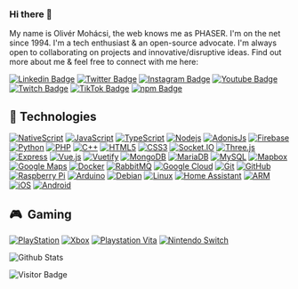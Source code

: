 ### Hi there 👋

My name is Olivér Mohácsi, the web knows me as PHASER. I'm on the net since 1994. I'm a tech enthusiast & an open-source advocate. I'm always open to collaborating on projects and innovative/disruptive ideas. Find out more about me & feel free to connect with me here:

[![Linkedin Badge](https://img.shields.io/badge/-olivermohacsi-lightgray?style=flat-square&logo=Linkedin&logoColor=blue&link=https://www.linkedin.com/in/olivermohacsi/)](https://www.linkedin.com/in/olivermohacsi/)
[![Twitter Badge](https://img.shields.io/badge/-oliverphaser-lightgray?style=flat-square&logo=twitter&logoColor=blue&link=https://www.twitter.com/oliverphaser)](https://www.twitter.com/oliverphaser)
[![Instagram Badge](https://img.shields.io/badge/-oliverphaser-lightgray?style=flat-square&logo=instagram&logoColor=red&link=https://instagram.com/oliverphaser/)](https://instagram.com/oliverphaser)
[![Youtube Badge](https://img.shields.io/badge/-oliverphaser-lightgray?style=flat-square&logo=youtube&logoColor=darkred&link=https://www.youtube.com/c/oliverphaser)](https://www.youtube.com/c/oliverphaser)
[![Twitch Badge](https://img.shields.io/badge/-oliverphaser-lightgray?style=flat-square&logo=twitch&logoColor=white&link=https://www.twitch.tv/oliverphaser)](https://www.twitch.tv/oliverphaser)
[![TikTok Badge](https://img.shields.io/badge/-oliverphaser-lightgray?style=flat-square&logo=tiktok&logoColor=white&link=https://www.tiktok.com/@oliverphaser)](https://www.tiktok.com/@oliverphaser)
[![npm Badge](https://img.shields.io/badge/-oliverphaser-lightgray?style=flat-square&logo=npm&logoColor=white&link=https://www.npmjs.com/~oliverphaser)](https://www.npmjs.com/~oliverphaser)

## 🔮 Technologies

[![NativeScript](https://img.shields.io/badge/-NativeScript-lightgray?style=flat-square&logo=nativescript&logoColor=3A58F6)](https://www.nativescript.org)
[![JavaScript](https://img.shields.io/badge/-JavaScript-lightgray?style=flat-square&logo=javascript)](https://www.javascript.com)
[![TypeScript](https://img.shields.io/badge/-TypeScript-lightgray?style=flat-square&logo=typescript)](https://www.typescriptlang.org)
[![Nodejs](https://img.shields.io/badge/-Nodejs-lightgray?style=flat-square&logo=Node.js)](https://nodejs.dev)
[![AdonisJs](https://img.shields.io/badge/-AdonisJs-lightgray?style=flat-square&logo=adonisjs&logoColor=5843F8)](https://adonisjs.com)
[![Firebase](https://img.shields.io/badge/-Firebase-lightgray?style=flat-square&logo=firebase)](https://firebase.google.com)
[![Python](https://img.shields.io/badge/-Python-lightgray?style=flat-square&logo=Python)](https://www.python.org)
[![PHP](https://img.shields.io/badge/-PHP-lightgray?style=flat-square&logo=php)](https://www.php.net)
[![C++](https://img.shields.io/badge/-C++-lightgray?style=flat-square&logo=cplusplus&logoColor=lightblue)](https://isocpp.org)
[![HTML5](https://img.shields.io/badge/-HTML5-lightgray?style=flat-square&logo=html5&logoColor=orange)](https://html.com)
[![CSS3](https://img.shields.io/badge/-CSS3-lightgray?style=flat-square&logo=css3&logoColor=2f61ea)](https://www.w3.org/Style/CSS/Overview.en.html)
[![Socket.IO](https://img.shields.io/badge/-Socket.IO-lightgray?style=flat-square&logo=socket.io)](https://socket.io)
[![Three.js](https://img.shields.io/badge/-Three.js-lightgray?style=flat-square&logo=three.js)](https://threejs.org)
[![Express](https://img.shields.io/badge/-Express-lightgray?style=flat-square&logo=express)](https://expressjs.com)
[![Vue.js](https://img.shields.io/badge/-Vue.js-lightgray?style=flat-square&logo=vue.js)](https://vuejs.org)
[![Vuetify](https://img.shields.io/badge/-Vuetify-lightgray?style=flat-square&logo=vuetify&logoColor=A9D7F8)](https://vuetifyjs.com)
[![MongoDB](https://img.shields.io/badge/-MongoDB-lightgray?style=flat-square&logo=mongodb)](https://www.mongodb.com)
[![MariaDB](https://img.shields.io/badge/-MariaDB-lightgray?style=flat-square&logo=mariadb&logoColor=BB7256)](https://mariadb.com)
[![MySQL](https://img.shields.io/badge/-MySQL-lightgray?style=flat-square&logo=mysql&logoColor=17728b)](https://www.mysql.com)
[![Mapbox](https://img.shields.io/badge/-Mapbox-lightgray?style=flat-square&logo=mapbox&logoColor=4061F4)](https://www.mapbox.com)
[![Google Maps](https://img.shields.io/badge/-Google%20Maps-lightgray?style=flat-square&logo=googlemaps&logoColor=32A351)](https://developers.google.com/maps)
[![Docker](https://img.shields.io/badge/-Docker-lightgray?style=flat-square&logo=docker)](https://www.docker.com)
[![RabbitMQ](https://img.shields.io/badge/-RabbitMQ-lightgray?style=flat-square&logo=rabbitmq)](https://www.rabbitmq.com)
[![Google Cloud](https://img.shields.io/badge/Google%20Cloud-lightgray?style=flat-square&logo=google-cloud)](https://cloud.google.com)
[![Git](https://img.shields.io/badge/-Git-lightgray?style=flat-square&logo=git)](https://git-scm.com)
[![GitHub](https://img.shields.io/badge/-GitHub-lightgray?style=flat-square&logo=github)](https://github.com)
[![Raspberry Pi](https://img.shields.io/badge/-Raspberry%20Pi-lightgray?style=flat-square&logo=Raspberry-Pi&logoColor=b6183f)](https://www.raspberrypi.com)
[![Arduino](https://img.shields.io/badge/-Arduino-lightgray?style=flat-square&logo=arduino)](https://www.arduino.cc)
[![Debian](https://img.shields.io/badge/-Debian-lightgray?style=flat-square&logo=debian&logoColor=D11E4F)](https://www.debian.org)
[![Linux](https://img.shields.io/badge/-Linux-lightgray?style=flat-square&logo=linux)](https://www.linux.org)
[![Home Assistant](https://img.shields.io/badge/-Home%20Assistant-lightgray?style=flat-square&logo=homeassistant)](https://www.home-assistant.io)
[![ARM](https://img.shields.io/badge/-ARM-lightgray?style=flat-square&logo=arm)](https://www.arm.com)
[![iOS](https://img.shields.io/badge/-iOS-lightgray?style=flat-square&logo=ios)](https://www.apple.com/ios)
[![Android](https://img.shields.io/badge/-Android-lightgray?style=flat-square&logo=android)](https://www.android.com)


## 🎮 &nbsp;Gaming

[![PlayStation](https://img.shields.io/badge/-PlayStation-lightgray?style=flat-square&logo=playstation)](https://playstation.com)
[![Xbox](https://img.shields.io/badge/-Xbox-lightgray?style=flat-square&logo=xbox&logoColor=0E780E)](https://www.xbox.com)
[![Playstation Vita](https://img.shields.io/badge/-PlayStation%20Vita-lightgray?style=flat-square&logo=playstationvita)](https://en.wikipedia.org/wiki/PlayStation_Vita)
[![Nintendo Switch](https://img.shields.io/badge/-Nintendo%20Switch-lightgray?style=flat-square&logo=nintendoswitch&logoColor=F42100)](https://www.nintendo.com/switch/)

![Github Stats](https://github-readme-stats.vercel.app/api?username=oliverphaser&count_private=true&show_icons=true&theme=merko&include_all_commits=true)

![Visitor Badge](https://visitor-badge.laobi.icu/badge?page_id=oliverphaser.oliverphaser)
